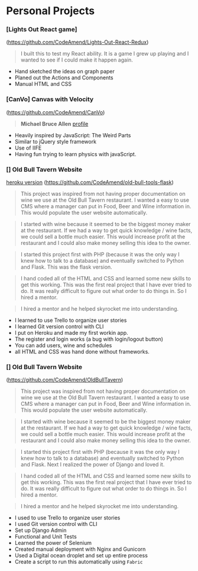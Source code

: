 # Personal Projects




### [Lights Out React game]
(https://github.com/CodeAmend/Lights-Out-React-Redux)
> I built this to test my React ability. It is a game I grew up playing and I wanted to see if I could make it happen again.

* Hand sketched the ideas on graph paper
* Planed out the Actions and Components
* Manual HTML and CSS


### [CanVo] Canvas with Velocity
(https://github.com/CodeAmend/CanVo)
> **Michael Bruce Allen** [profile](https://www.michaelbruceallen.com) <br>

* Heavily inspired by JavaScript: The Weird Parts
* Similar to jQuery style framework
* Use of IIFE
* Having fun trying to learn physics with javaScript.



### [] Old Bull Tavern Website
[heroku version](https://obt-pro.herokuapp.com/)
(https://github.com/CodeAmend/old-bull-tools-flask)

> This project was inspired from not having proper documentation on wine we use at the Old Bull Tavern restaurant. I wanted a easy to use CMS where a manager can put in Food, Beer and Wine information in. This would populate the user website automatically.

> I started with wine because it seemed to be the biggest money maker at the restaurant. If we had a way to get quick knowledge / wine facts, we could sell a bottle much easier. This would increase profit at the restaurant and I could also make money selling this idea to the owner.

> I started this project first with PHP (because it was the only way I knew how to talk to a database) and eventually switched to Python and Flask. This was the flask version.

> I hand coded all of the HTML and CSS and learned some new skills to get this working. This was the first real project that I have ever tried to do. It was really difficult to figure out what order to do things in. So I hired a mentor.

> I hired a mentor and he helped skyrocket me into understanding.

* I learned to use Trello to organize user stories
* I learned Git version control with CLI
* I put on Heroku and made my first workin app.
* The register and login works (a bug with login/logout button)
* You can add users, wine and schedules
* all HTML and CSS was hand done without frameworks.


### [] Old Bull Tavern Website
(https://github.com/CodeAmend/OldBullTavern)

> This project was inspired from not having proper documentation on wine we use at the Old Bull Tavern restaurant. I wanted a easy to use CMS where a manager can put in Food, Beer and Wine information in. This would populate the user website automatically.

> I started with wine because it seemed to be the biggest money maker at the restaurant. If we had a way to get quick knowledge / wine facts, we could sell a bottle much easier. This would increase profit at the restaurant and I could also make money selling this idea to the owner.

> I started this project first with PHP (because it was the only way I knew how to talk to a database) and eventually switched to Python and Flask. Next I realized the power of Django and loved it.

> I hand coded all of the HTML and CSS and learned some new skills to get this working. This was the first real project that I have ever tried to do. It was really difficult to figure out what order to do things in. So I hired a mentor.

> I hired a mentor and he helped skyrocket me into understanding.

* I used to use Trello to organize user stories
* I used Git version control with CLI
* Set up  Django Admin
* Functional and Unit Tests
* Learned the power of Selenium
* Created manual deployment with Nginx and Gunicorn
* Used a Digital ocean droplet and set up entire process
* Create a script to run this automatically using `Fabric`
